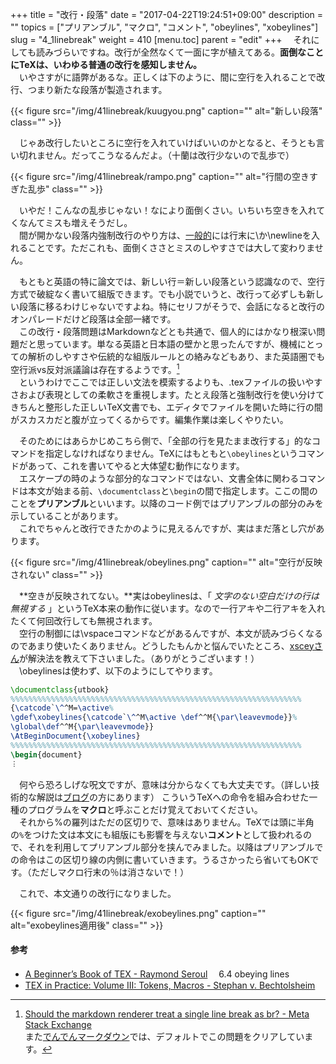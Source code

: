 +++
title = "改行・段落"
date = "2017-04-22T19:24:51+09:00"
description = ""
topics = ["プリアンブル", "マクロ", "コメント", "obeylines", "xobeylines"]
slug = "4_1linebreak"
weight = 410
[menu.toc]
    parent = "edit"
+++
&#x3000;それにしても読みづらいですね。改行が全然なくて一面に字が植えてある。**面倒なことにTeXは、いわゆる普通の改行を感知しません。**  
　いやさすがに語弊があるな。正しくは下のように、間に空行を入れることで改行、つまり新たな段落が製造されます。

{{< figure src="/img/41linebreak/kuugyou.png" caption="" alt="新しい段落" class="" >}}

　じゃあ改行したいところに空行を入れていけばいいのかとなると、そうとも言い切れません。だってこうなるんだよ。（十蘭は改行少ないので乱歩で）

{{< figure src="/img/41linebreak/rampo.png" caption="" alt="行間の空きすぎた乱歩" class="" >}}

　いやだ！こんなの乱歩じゃない！なにより面倒くさい。いちいち空きを入れてくなんてミスも増えそうだし。  
　間が開かない段落内強制改行のやり方は、[一般的](http://www.latex-cmd.com/struct/space.html)には行末に\\か\newlineを入れることです。ただこれも、面倒くささとミスのしやすさでは大して変わりません。

　もともと英語の特に論文では、新しい行＝新しい段落という認識なので、空行方式で破綻なく書いて組版できます。でも小説でいうと、改行って必ずしも新しい段落に移るわけじゃないですよね。特にセリフがそうで、会話になると改行のオンパレードだけど段落は全部一緒です。  
　この改行・段落問題はMarkdownなどとも共通で、個人的にはかなり根深い問題だと思っています。単なる英語と日本語の壁かと思ったんですが、機械にとっての解析のしやすさや伝統的な組版ルールとの絡みなどもあり、また英語圏でも空行派vs反対派議論は存在するようです。[^1]  
　というわけでここでは正しい文法を模索するよりも、.texファイルの扱いやすさおよび表現としての柔軟さを重視します。たとえ段落と強制改行を使い分けてきちんと整形した正しいTeX文書でも、エディタでファイルを開いた時に行の間がスカスカだと腹が立ってくるからです。編集作業は楽しくやりたい。

　そのためにはあらかじめこちら側で、「全部の行を見たまま改行する」的なコマンドを指定しなければなりません。TeXにはもともと`\obeylines`というコマンドがあって、これを書いてやると大体望む動作になります。  
　エスケープの時のような部分的なコマンドではない、文書全体に関わるコマンドは本文が始まる前、`\documentclass`と`\begin`の間で指定します。ここの間のことを**プリアンブル**といいます。以降のコード例ではプリアンブルの部分のみを示していることがあります。  
　これでちゃんと改行できたかのように見えるんですが、実はまだ落とし穴があります。

{{< figure src="/img/41linebreak/obeylines.png" caption="" alt="空行が反映されない" class="" >}}

　**空きが反映されてない。**実はobeylinesは、「 _文字のない空白だけの行は無視する_ 」というTeX本来の動作に従います。なので一行アキや二行アキを入れたくて何回改行しても無視されます。  
　空行の制御には\vspaceコマンドなどがあるんですが、本文が読みづらくなるのであまり使いたくありません。どうしたもんかと悩んでいたところ、[xsceyさん](https://xscey.github.io/)が解決法を教えて下さいました。（ありがとうございます！）  
　\obeylinesは使わず、以下のようにしてやります。

```LaTeX
\documentclass{utbook}
%%%%%%%%%%%%%%%%%%%%%%%%%%%%%%%%%%%%%%%%%%%%%%%%%%%%%%%%%%%%%%%%%
{\catcode`\^^M=\active%
\gdef\xobeylines{\catcode`\^^M\active \def^^M{\par\leavevmode}}%
\global\def^^M{\par\leavevmode}}
\AtBeginDocument{\xobeylines}
%%%%%%%%%%%%%%%%%%%%%%%%%%%%%%%%%%%%%%%%%%%%%%%%%%%%%%%%%%%%%%%%%
\begin{document}
︙
```

　何やら恐ろしげな呪文ですが、意味は分からなくても大丈夫です。（詳しい技術的な解説は[ブログ](http://hakuoku.hatenablog.com/entry/2016/12/14/222246)の方にあります） こういうTeXへの命令を組み合わせた一種のプログラムを**マクロ**と呼ぶことだけ覚えておいてください。  
　それから%の羅列はただの区切りで、意味はありません。TeXでは頭に半角の`%`をつけた文は本文にも組版にも影響を与えない**コメント**として扱われるので、それを利用してプリアンブル部分を挟んでみました。以降はプリアンブルでの命令はこの区切り線の内側に書いていきます。うるさかったら省いてもOKです。（ただしマクロ行末の％は消さないで！）

　これで、本文通りの改行になりました。

{{< figure src="/img/41linebreak/exobeylines.png" caption="" alt="exobeylines適用後" class="" >}}

[^1]: [Should the markdown renderer treat a single line break as br? - Meta Stack Exchange](https://meta.stackexchange.com/questions/26011/should-the-markdown-renderer-treat-a-single-line-break-as-br)<br>また[でんでんマークダウン](http://conv.denshochan.com/markdown)では、デフォルトでこの問題をクリアしています。

#### 参考
- [A Beginner’s Book of TEX - Raymond Seroul](https://books.google.com/books/about/A_Beginner_s_Book_of_TEX.html?hl=ja&id=72wKBwAAQBAJ)
　6.4 obeying lines
- [TEX in Practice: Volume III: Tokens, Macros - Stephan v. Bechtolsheim](https://books.google.co.jp/books/about/TEX_in_Practice.html?hl=ja&id=xWvgBwAAQBAJ)
